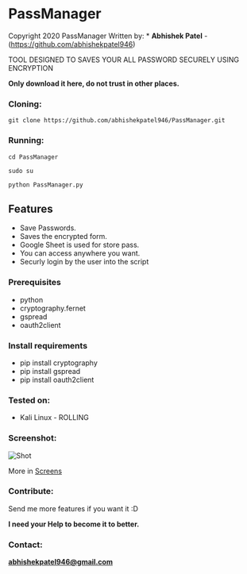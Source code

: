 # PassManager

Copyright 2020 PassManager
Written by: * **Abhishek Patel** - (https://github.com/abhishekpatel946)

TOOL DESIGNED TO SAVES YOUR ALL PASSWORD SECURELY USING ENCRYPTION

**Only download it here, do not trust in other places.**

### Cloning:
```
git clone https://github.com/abhishekpatel946/PassManager.git
```

### Running:
```
cd PassManager
```

```
sudo su
```

```
python PassManager.py
```

## Features 

- Save Passwords.
- Saves the encrypted form. 
- Google Sheet is used for store pass.
- You can access anywhere you want.
- Securly login by the user into the script

### Prerequisites

* python
* cryptography.fernet
* gspread
* oauth2client

### Install requirements

* pip install cryptography
* pip install gspread
* pip install oauth2client

### Tested on:

+ Kali Linux - ROLLING

### Screenshot:
![Shot](https://github.com/abhishekpatel946/PassManager/master/Screens/Option-menu.png)

More in [Screens](Screens)

### Contribute:
Send me more features if you want it :D

**I need your Help to become it to better.**

### Contact:
**abhishekpatel946@gmail.com**


